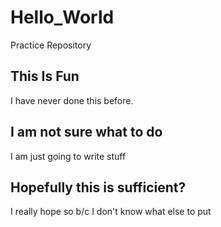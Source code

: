 # Hello_World
Practice Repository

## This Is Fun 
I have never done this before.

## I am not sure what to do
I am just going to write stuff 

## Hopefully this is sufficient?
I really hope so b/c I don't know what else to put


